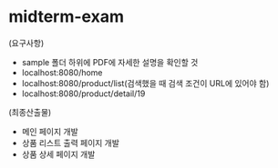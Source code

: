 # midterm-exam

(요구사항)
- sample 폴더 하위에 PDF에 자세한 설명을 확인할 것
- localhost:8080/home
- localhost:8080/product/list(검색했을 때 검색 조건이 URL에 있어야 함)
- localhost:8080/product/detail/19

(최종산출물)
- 메인 페이지 개발
- 상품 리스트 출력 페이지 개발
- 상품 상세 페이지 개발
